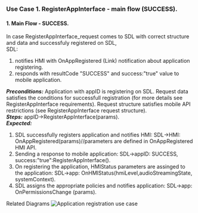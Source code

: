 ### Use Case 1. RegisterAppInterface - main flow (SUCCESS).

#### 1. **Main Flow - SUCCESS.**
In case RegisterAppInterface_request comes to SDL with correct structure and data and successfuly registered on SDL,   
SDL:   
1) notifies HMI with OnAppRegistered (Link) notification about application registering.   
2) responds with resultCode "SUCCESS" and success:"true" value to mobile application.

**_Preconditions:_**
Application with appID is registering on SDL.
Request data satisfies the conditions for successfull registration (for more details see RegisterAppInterface requirements).
Request structure satisfies mobile API restrictions (see RegisterAppInterface request structure).   
**_Steps:_** appID->RegisterAppInterface(params).   
_**Expected:**_   
1) SDL successfully registers application and notifies HMI:
SDL->HMI: OnAppRegistered(params)//parameters are defined in OnAppRegistered HMI API.   
2) Sending a response to mobile application:
SDL->appID: SUCCESS, success:"true":RegisterAppInterface().   
3) On registering the application, HMIStatus parameters are assinged to the application:
SDL->app: OnHMIStatus(hmiLevel,audioStreamingState, systemContext).   
4) SDL assigns the appropriate policies and notifies application:
SDL->app: OnPermissionsChange (params).

Related Diagrams
![Application registration use case](http://www.plantuml.com/plantuml/proxy?src=https://raw.githubusercontent.com/LuxoftAKutsan/sdl_core/feature/application_registration_use_case/docs/use_cases/application_registration/assets/RegisterAppInterface_standard_sequence_diagram.puml?)
